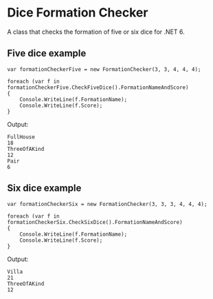 # Dice Formation Checker

A class that checks the formation of five or six dice for .NET 6.

## Five dice example

```
var formationCheckerFive = new FormationChecker(3, 3, 4, 4, 4);

foreach (var f in formationCheckerFive.CheckFiveDice().FormationNameAndScore)
{
    Console.WriteLine(f.FormationName);
    Console.WriteLine(f.Score);
}
```

Output:

```
FullHouse
18
ThreeOfAKind
12
Pair
6
```

## Six dice example

```
var formationCheckerSix = new FormationChecker(3, 3, 3, 4, 4, 4);

foreach (var f in formationCheckerSix.CheckSixDice().FormationNameAndScore)
{
    Console.WriteLine(f.FormationName);
    Console.WriteLine(f.Score);
}
```

Output:

```
Villa
21
ThreeOfAKind
12
```